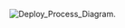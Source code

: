 ![Deploy_Process_Diagram.](https://drive.google.com/file/d/1xXwtH9lyI3qJkIlTnmfTVhdAuiuKBI2L/view?usp=sharing)
